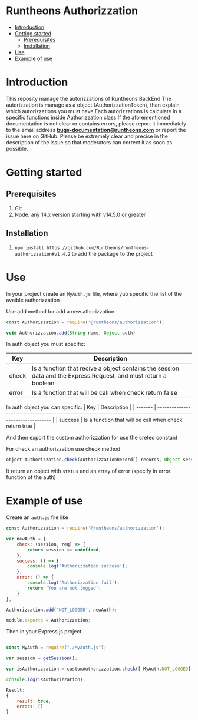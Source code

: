 # Runtheons Authorizzation

- [Introduction](https://github.com/Runtheons/runtheons-authorizzation#introduction)
- [Getting started](https://github.com/Runtheons/runtheons-authorizzation#getting-started)
  - [Prerequisites](https://github.com/Runtheons/runtheons-authorizzation#prerequisites)
  - [Installation](https://github.com/Runtheons/runtheons-authorizzation#installation)
- [Use](https://github.com/Runtheons/runtheons-authorizzation#use)
- [Example of use](https://github.com/Runtheons/runtheons-authorizzation#example-of-use)

# Introduction

This reposity manage the autorizzations of Runtheons BackEnd
The autorizzation is manage as a object (AuthorizzationToken), than explain which autorizzations you must have
Each autorizzations is calculate in a specific functions inside Authorizzation class
If the aforementioned documentation is not clear or contains errors, please report it immediately to the email address **bugs-documentation@runtheons.com** or report the issue here on GitHub. Please be extremely clear and precise in the description of the issue so that moderators can correct it as soon as possible.

# Getting started

## Prerequisites

1. Git
2. Node: any 14.x version starting with v14.5.0 or greater

## Installation

1. `npm install https://github.com/Runtheons/runtheons-authorizzation#v1.4.2` to add the package to the project

# Use

In your project create an `MyAuth.js` file, where yuo specific the list of the avaible authorizzation

Use add method for add a new athorizzation

```javascript
const Authorizzation = require('@runtheons/authorizzation');

void Authorizzation.add(String name, Object auth)
```

In auth object you must specific:

| Key   | Description                                                                                                     |
| ----- | --------------------------------------------------------------------------------------------------------------- |
| check | Is a function that recive a object contains the session data and the Express.Request, and must return a boolean |
| error | Is a function that will be call when check return false                                                         |

In auth object you can specific:
| Key | Description |
| ------- | --------------------------------------------------------------------------------------------------------------- |
| success | Is a function that will be call when check return true |

And then export the custom authorizzation for use the creted constant

For check an authorizzation use check method

```javascript
object Authorizzation.check(AuthorizzationRecord[] records, Object session, Express.Req req)
```

It return an object with `status` and an array of error (specify in error function of the auth)

# Example of use

Create an `auth.js` file like

```javascript
const Authorizzation = require('@runtheons/authorizzation');

var newAuth = {
	check: (session, req) => {
		return session == undefined;
	},
	success: () => {
		console.log('Authorizzation success');
	},
	error: () => {
		console.log('Authorizzation fail');
		return 'You are not logged';
	}
};

Authorizzation.add('NOT_LOGGED', newAuth);

module.exports = Authorizzation;
```

Then in your Express.js project

```javascript

const MyAuth = require("./MyAuth.js");

var session = getSession();

var isAuthorizzation = customAuthorizzation.check([ MyAuth.NOT_LOGGED], session);

console.log(isAuthorizzation);

Result:
{
	result: true,
	errors: []
}
```
